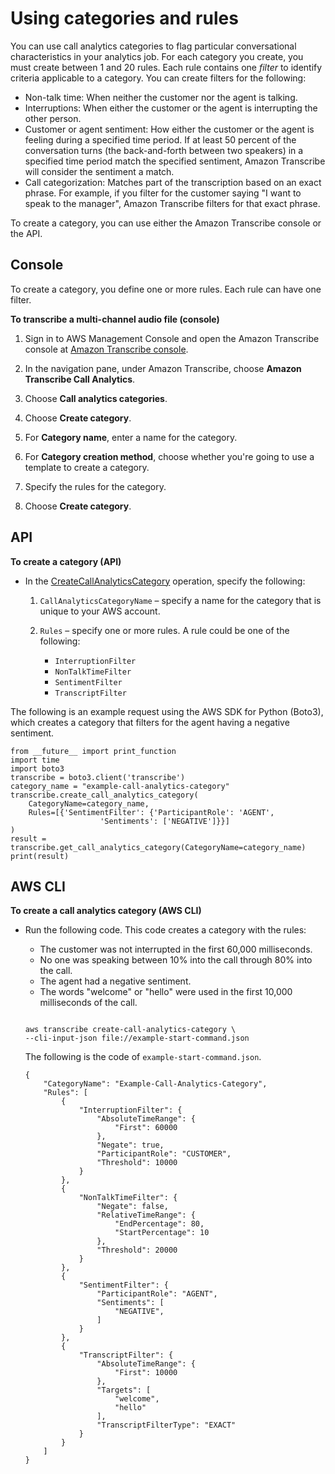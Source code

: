 # Using categories and rules<a name="create-categories"></a>

You can use call analytics categories to flag particular conversational characteristics in your analytics job\. For each category you create, you must create between 1 and 20 rules\. Each rule contains one *filter* to identify criteria applicable to a category\. You can create filters for the following:
+ Non\-talk time: When neither the customer nor the agent is talking\.
+ Interruptions: When either the customer or the agent is interrupting the other person\.
+ Customer or agent sentiment: How either the customer or the agent is feeling during a specified time period\. If at least 50 percent of the conversation turns \(the back\-and\-forth between two speakers\) in a specified time period match the specified sentiment, Amazon Transcribe will consider the sentiment a match\.
+ Call categorization: Matches part of the transcription based on an exact phrase\. For example, if you filter for the customer saying "I want to speak to the manager", Amazon Transcribe filters for that exact phrase\.

To create a category, you can use either the Amazon Transcribe console or the API\.

## Console<a name="create-category-console"></a>

To create a category, you define one or more rules\. Each rule can have one filter\.

**To transcribe a multi\-channel audio file \(console\)**

1. Sign in to AWS Management Console and open the Amazon Transcribe console at [Amazon Transcribe console](https://console.aws.amazon.com/transcribe/)\.

1. In the navigation pane, under Amazon Transcribe, choose **Amazon Transcribe Call Analytics**\.

1. Choose **Call analytics categories**\.

1. Choose **Create category**\.

1. For **Category name**, enter a name for the category\.

1. For **Category creation method**, choose whether you're going to use a template to create a category\.

1. Specify the rules for the category\.

1. Choose **Create category**\.

## API<a name="create-category-api"></a>

**To create a category \(API\)**
+ In the [CreateCallAnalyticsCategory](API_CreateCallAnalyticsCategory.md) operation, specify the following:

  1. `CallAnalyticsCategoryName` – specify a name for the category that is unique to your AWS account\.

  1. `Rules` – specify one or more rules\. A rule could be one of the following:
     + `InterruptionFilter`
     + `NonTalkTimeFilter`
     + `SentimentFilter`
     + `TranscriptFilter`

The following is an example request using the AWS SDK for Python \(Boto3\), which creates a category that filters for the agent having a negative sentiment\.

```
from __future__ import print_function
import time
import boto3
transcribe = boto3.client('transcribe')
category_name = "example-call-analytics-category"
transcribe.create_call_analytics_category(
    CategoryName=category_name,
    Rules=[{'SentimentFilter': {'ParticipantRole': 'AGENT', 
                    'Sentiments': ['NEGATIVE']}}]
)
result = transcribe.get_call_analytics_category(CategoryName=category_name)    
print(result)
```

## AWS CLI<a name="category-cli"></a>

**To create a call analytics category \(AWS CLI\)**
+ Run the following code\. This code creates a category with the rules:
  + The customer was not interrupted in the first 60,000 milliseconds\.
  + No one was speaking between 10% into the call through 80% into the call\.
  + The agent had a negative sentiment\.
  + The words "welcome" or "hello" were used in the first 10,000 milliseconds of the call\.

  ```
                      
  aws transcribe create-call-analytics-category \
  --cli-input-json file://example-start-command.json
  ```

  The following is the code of `example-start-command.json`\.

  ```
  {
      "CategoryName": "Example-Call-Analytics-Category",
      "Rules": [
          {
              "InterruptionFilter": {
                  "AbsoluteTimeRange": {
                      "First": 60000
                  },
                  "Negate": true,
                  "ParticipantRole": "CUSTOMER",
                  "Threshold": 10000
              }
          },
          {
              "NonTalkTimeFilter": {
                  "Negate": false,
                  "RelativeTimeRange": {
                      "EndPercentage": 80,
                      "StartPercentage": 10
                  },
                  "Threshold": 20000
              }
          },
          {
              "SentimentFilter": {
                  "ParticipantRole": "AGENT",
                  "Sentiments": [
                      "NEGATIVE",                    
                  ]
              }
          },
          {
              "TranscriptFilter": {
                  "AbsoluteTimeRange": {
                      "First": 10000
                  },
                  "Targets": [
                      "welcome",
                      "hello"
                  ],
                  "TranscriptFilterType": "EXACT"
              }
          }
      ]
  }
  ```